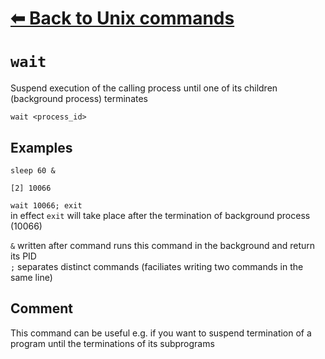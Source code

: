 # [⬅ Back	to Unix commands](unix.md)
# `wait`
Suspend execution of the calling process until one of its children (background process) terminates

`wait <process_id>`

## Examples
`sleep 60 &`
```
[2] 10066
```

`wait 10066; exit`\
in effect `exit` will take place after the termination of background process (10066)

`&` written after command runs this command in the background and return its PID\
`;` separates distinct commands (faciliates writing two commands in the same line)

## Comment
This command can be useful e.g. if you want to suspend termination of a program until the terminations of its subprograms

